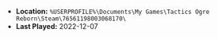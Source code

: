 * **Location:** `%USERPROFILE%\Documents\My Games\Tactics Ogre Reborn\Steam\76561198003068170\`
* **Last Played:** 2022-12-07
